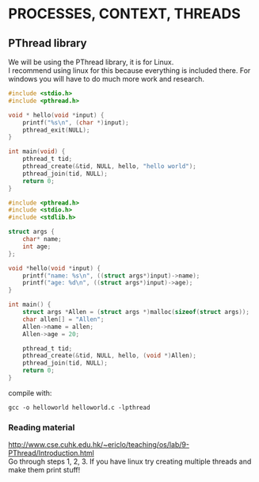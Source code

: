 # PROCESSES, CONTEXT, THREADS

## PThread library
We will be using the PThread library, it is for Linux.    
I recommend using linux for this because everything is included there. For windows you will have to do much more work and research.  

```c
#include <stdio.h>
#include <pthread.h>

void * hello(void *input) {
    printf("%s\n", (char *)input);
    pthread_exit(NULL);
}

int main(void) {
    pthread_t tid;
    pthread_create(&tid, NULL, hello, "hello world");
    pthread_join(tid, NULL);
    return 0;
}
```

```c
#include <pthread.h>
#include <stdio.h>
#include <stdlib.h>

struct args {
    char* name;
    int age;
};

void *hello(void *input) {
    printf("name: %s\n", ((struct args*)input)->name);
    printf("age: %d\n", ((struct args*)input)->age);
}

int main() {
    struct args *Allen = (struct args *)malloc(sizeof(struct args));
    char allen[] = "Allen";
    Allen->name = allen;
    Allen->age = 20;

    pthread_t tid;
    pthread_create(&tid, NULL, hello, (void *)Allen);
    pthread_join(tid, NULL);
    return 0;
}
```

compile with:

```
gcc -o helloworld helloworld.c -lpthread
```

### Reading material
http://www.cse.cuhk.edu.hk/~ericlo/teaching/os/lab/9-PThread/Introduction.html   
Go through steps 1, 2, 3. 
If you have linux try creating multiple threads and make them print stuff!  


